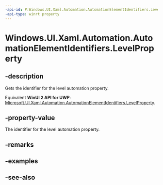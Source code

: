 ```yaml
---
-api-id: P:Windows.UI.Xaml.Automation.AutomationElementIdentifiers.LevelProperty
-api-type: winrt property
---
```


<!-- Property syntax
public Windows.UI.Xaml.Automation.AutomationProperty LevelProperty { get; }
-->

# Windows.UI.Xaml.Automation.AutomationElementIdentifiers.LevelProperty

## -description
Gets the identifier for the level automation property.

Equivalent **WinUI 2 API for UWP**: [Microsoft.UI.Xaml.Automation.AutomationElementIdentifiers.LevelProperty](/windows/winui/api/microsoft.ui.xaml.automation.automationelementidentifiers.levelproperty).

## -property-value
The identifier for the level automation property.

## -remarks

## -examples

## -see-also
